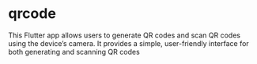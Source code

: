 # qrcode
 This Flutter app allows users to generate QR codes and scan QR codes using the device’s camera. It provides a simple, user-friendly interface for both generating and scanning QR codes
